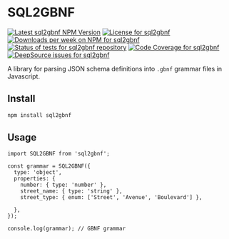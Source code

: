 # SQL2GBNF

<a href="https://www.npmjs.com/package/sql2gbnf"><img alt="Latest sql2gbnf NPM Version" src="https://badge.fury.io/js/sql2gbnf.svg" /></a>
<a href="https://github.com/thekevinscott/sql2gbnf/blob/master/packages/sql2gbnf/LICENSE"><img alt="License for sql2gbnf" src="https://img.shields.io/npm/l/sql2gbnf" /></a>
<a href="https://www.npmjs.com/package/sql2gbnf"><img alt="Downloads per week on NPM for sql2gbnf" src="https://img.shields.io/npm/dw/sql2gbnf" /></a>
<a href="https://github.com/thekevinscott/autogrammer/actions/workflows/tests.yml"><img src="https://github.com/thekevinscott/autogrammer/actions/workflows/tests.yml/badge.svg" alt="Status of tests for sql2gbnf repository" /></a>
<a href="https://codecov.io/gh/thekevinscott/autogrammer"><img alt="Code Coverage for sql2gbnf" src="https://img.shields.io/codecov/c/github/thekevinscott/autogrammer" /></a>
<a href="https://deepsource.io/gh/thekevinscott/autogrammer/?ref=repository-badge"><img alt="DeepSource issues for sql2gbnf" src="https://deepsource.io/gh/thekevinscott/autogrammer.svg/?label=active+issues&show_trend=true" /></a>

A library for parsing JSON schema definitions into  `.gbnf` grammar files in Javascript.

## Install

```bash
npm install sql2gbnf
```

## Usage

```
import SQL2GBNF from 'sql2gbnf';

const grammar = SQL2GBNF({
  type: 'object',
  properties: {
    number: { type: 'number' },
    street_name: { type: 'string' },
    street_type: { enum: ['Street', 'Avenue', 'Boulevard'] },

  },
});

console.log(grammar); // GBNF grammar
```
